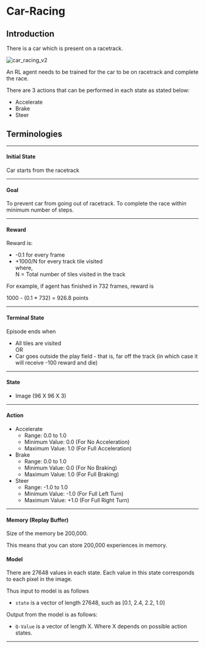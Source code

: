 # Car-Racing

## Introduction

There is a car which is present on a racetrack.

![car_racing_v2](https://gymnasium.farama.org/_images/car_racing.gif)

An RL agent needs to be trained for the car to be on racetrack and complete the race.

There are 3 actions that can be performed in each state as stated below:
- Accelerate
- Brake
- Steer
 
## Terminologies

---

#### Initial State
Car starts from the racetrack

---

#### Goal
To prevent car from going out of racetrack.
To complete the race within minimum number of steps.

---

#### Reward
Reward is:
- -0.1 for every frame 
- +1000/N for every track tile visited 
  <br>where,
  <br>N = Total number of tiles visited in the track
 
For example, if agent has finished in 732 frames, reward is 

1000 - (0.1 * 732) = 926.8 points

---

#### Terminal State
Episode ends when
- All tiles are visited
<br>OR
- Car goes outside the play field - that is, far off the track (in which case it will receive -100 reward and die)

---

#### State 
- Image (96 X 96 X 3)

---

#### Action
- Accelerate
  - Range: 0.0 to 1.0
  - Minimum Value: 0.0 (For No Acceleration)
  - Maximum Value: 1.0 (For Full Acceleration)
- Brake
  - Range: 0.0 to 1.0
  - Minimum Value: 0.0 (For No Braking)
  - Maximum Value: 1.0 (For Full Braking)
- Steer
  - Range: -1.0 to 1.0
  - Minimum Value: -1.0 (For Full Left Turn)
  - Maximum Value: +1.0 (For Full Right Turn)

---

#### Memory (Replay Buffer)
Size of the memory be 200,000.

This means that you can store 200,000 experiences in memory.

#### Model

There are 27648 values in each state. Each value in this state corresponds to each pixel in the image.

Thus input to model is as follows 

- `state` is a vector of length 27648, such as [0.1, 2.4, 2.2, 1.0]

Output from the model is as follows:
- `Q-Value` is a vector of length X. Where X depends on possible action states.

---